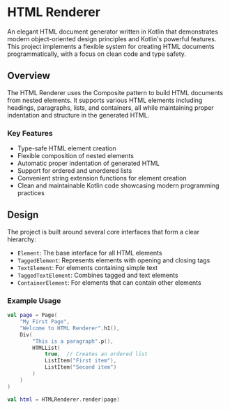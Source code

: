 # HTML Renderer

An elegant HTML document generator written in Kotlin that demonstrates modern object-oriented design principles and Kotlin's powerful features. This project implements a flexible system for creating HTML documents programmatically, with a focus on clean code and type safety.

## Overview

The HTML Renderer uses the Composite pattern to build HTML documents from nested elements. It supports various HTML elements including headings, paragraphs, lists, and containers, all while maintaining proper indentation and structure in the generated HTML.

### Key Features

- Type-safe HTML element creation
- Flexible composition of nested elements
- Automatic proper indentation of generated HTML
- Support for ordered and unordered lists
- Convenient string extension functions for element creation
- Clean and maintainable Kotlin code showcasing modern programming practices

## Design

The project is built around several core interfaces that form a clear hierarchy:

- `Element`: The base interface for all HTML elements
- `TaggedElement`: Represents elements with opening and closing tags
- `TextElement`: For elements containing simple text
- `TaggedTextElement`: Combines tagged and text elements
- `ContainerElement`: For elements that can contain other elements

### Example Usage

```kotlin
val page = Page(
    "My First Page",
    "Welcome to HTML Renderer".h1(),
    Div(
        "This is a paragraph".p(),
        HTMLList(
            true,  // Creates an ordered list
            ListItem("First item"),
            ListItem("Second item")
        )
    )
)

val html = HTMLRenderer.render(page)
